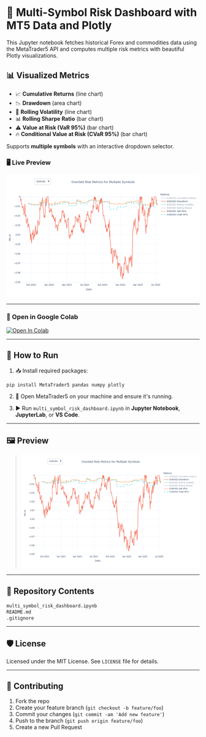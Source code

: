 # 🧮 Multi-Symbol Risk Dashboard with MT5 Data and Plotly

This Jupyter notebook fetches historical Forex and commodities data using the MetaTrader5 API and computes multiple risk metrics with beautiful Plotly visualizations.

## 📊 Visualized Metrics

- 📈 **Cumulative Returns** (line chart)
- 📉 **Drawdown** (area chart)
- 📏 **Rolling Volatility** (line chart)
- 📊 **Rolling Sharpe Ratio** (bar chart)
- ⚠️ **Value at Risk (VaR 95%)** (bar chart)
- 🔥 **Conditional Value at Risk (CVaR 95%)** (bar chart)

Supports **multiple symbols** with an interactive dropdown selector.


### 🖥️ Live Preview

![Risk Dashboard Preview](interactive_dashboard.jpg)

---

### 📓 Open in Google Colab

[![Open In Colab](https://colab.research.google.com/assets/colab-badge.svg)](https://colab.research.google.com/github/yadavvinay77/risk_dashboard/blob/main/multi_symbol_risk_dashboard.ipynb)

---

## 🚀 How to Run

1. 📥 Install required packages:

```bash
pip install MetaTrader5 pandas numpy plotly
```

2. 📡 Open MetaTrader5 on your machine and ensure it's running.

3. ▶️ Run `multi_symbol_risk_dashboard.ipynb` in **Jupyter Notebook**, **JupyterLab**, or **VS Code**.

---

## 🖼️ Preview

> ![Risk Dashboard Preview](interactive_dashboard.jpg)

---

## 📁 Repository Contents

```
multi_symbol_risk_dashboard.ipynb
README.md
.gitignore
```

---

## 🛡️ License

Licensed under the MIT License. See `LICENSE` file for details.

---

## 🤝 Contributing

1. Fork the repo
2. Create your feature branch (`git checkout -b feature/foo`)
3. Commit your changes (`git commit -am 'Add new feature'`)
4. Push to the branch (`git push origin feature/foo`)
5. Create a new Pull Request